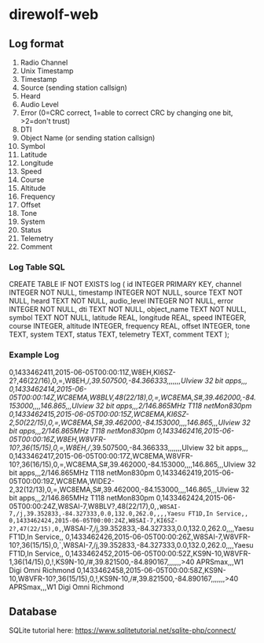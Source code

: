 # direwolf-web

## Log format

 1. Radio Channel
 2. Unix Timestamp
 3. Timestamp
 4. Source (sending station callsign)
 5. Heard
 6. Audio Level
 7. Error (0=CRC correct, 1=able to correct CRC by changing one bit, >2=don't trust)
 8. DTI
 9. Object Name (or sending station callsign)
 10. Symbol
 11. Latitude
 12. Longitude
 13. Speed
 14. Course
 15. Altitude
 16. Frequency
 17. Offset
 18. Tone
 19. System
 20. Status
 21. Telemetry
 22. Comment

### Log Table SQL

CREATE TABLE IF NOT EXISTS log (
    id            INTEGER PRIMARY KEY,
    channel       INTEGER NOT NULL,
    timestamp     INTEGER NOT NULL,
    source        TEXT NOT NULL,
    heard         TEXT NOT NULL,
    audio_level   INTEGER NOT NULL,
    error         INTEGER NOT NULL,
    dti           TEXT NOT NULL,
    object_name   TEXT NOT NULL,
    symbol        TEXT NOT NULL,
    latitude      REAL,
    longitude     REAL,
    speed         INTEGER,
    course        INTEGER,
    altitude      INTEGER,
    frequency     REAL,
    offset        INTEGER,
    tone          TEXT,
    system        TEXT,
    status        TEXT,
    telemetry     TEXT,
    comment       TEXT
);

### Example Log

0,1433462411,2015-06-05T00:00:11Z,W8EH,KI6SZ-2?,46(22/16),0,=,W8EH,/_,39.507500,-84.366333,,,,,,,UIview 32 bit apps,,,
0,1433462414,2015-06-05T00:00:14Z,WC8EMA,W8BLV,48(22/18),0,=,WC8EMA,S#,39.462000,-84.153000,,,,146.865,,,UIview 32 bit apps,,,2/146.865MHz T118 netMon830pm
0,1433462415,2015-06-05T00:00:15Z,WC8EMA,KI6SZ-2,50(22/15),0,=,WC8EMA,S#,39.462000,-84.153000,,,,146.865,,,UIview 32 bit apps,,,2/146.865MHz T118 netMon830pm
0,1433462416,2015-06-05T00:00:16Z,W8EH,W8VFR-10?,36(15/15),0,=,W8EH,/_,39.507500,-84.366333,,,,,,,UIview 32 bit apps,,,
0,1433462417,2015-06-05T00:00:17Z,WC8EMA,W8VFR-10?,36(16/15),0,=,WC8EMA,S#,39.462000,-84.153000,,,,146.865,,,UIview 32 bit apps,,,2/146.865MHz T118 netMon830pm
0,1433462419,2015-06-05T00:00:19Z,WC8EMA,WIDE2-2,32(12/13),0,=,WC8EMA,S#,39.462000,-84.153000,,,,146.865,,,UIview 32 bit apps,,,2/146.865MHz T118 netMon830pm
0,1433462424,2015-06-05T00:00:24Z,W8SAI-7,W8BLV?,48(22/17),0,`,W8SAI-7,/j,39.352833,-84.327333,0.0,132.0,262.0,,,,Yaesu FT1D,In Service,,
0,1433462424,2015-06-05T00:00:24Z,W8SAI-7,KI6SZ-2?,47(22/15),0,`,W8SAI-7,/j,39.352833,-84.327333,0.0,132.0,262.0,,,,Yaesu FT1D,In Service,,
0,1433462426,2015-06-05T00:00:26Z,W8SAI-7,W8VFR-10?,36(15/15),0,`,W8SAI-7,/j,39.352833,-84.327333,0.0,132.0,262.0,,,,Yaesu FT1D,In Service,,
0,1433462452,2015-06-05T00:00:52Z,KS9N-10,W8VFR-1,36(14/15),0,!,KS9N-10,/#,39.821500,-84.890167,,,,,,,>40 APRSmax,,,W1 Digi Omni Richmond
0,1433462458,2015-06-05T00:00:58Z,KS9N-10,W8VFR-10?,36(15/15),0,!,KS9N-10,/#,39.821500,-84.890167,,,,,,,>40 APRSmax,,,W1 Digi Omni Richmond

## Database

SQLite tutorial here: https://www.sqlitetutorial.net/sqlite-php/connect/
